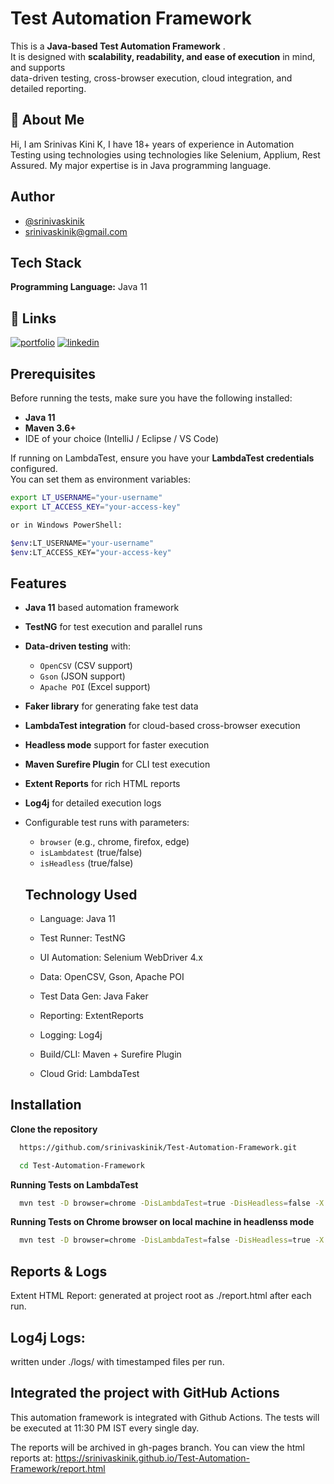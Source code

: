 # Test Automation Framework

This is a **Java-based Test Automation Framework** .  
It is designed with **scalability, readability, and ease of execution** in mind, and supports  
data-driven testing, cross-browser execution, cloud integration, and detailed reporting.


## 🚀 About Me
Hi, I am Srinivas Kini K, I have 18+ years of experience in Automation Testing using technologies using technologies like Selenium, Applium, Rest Assured. 
My major expertise is in Java programming language. 


## Author
- [@srinivaskinik](https://github.com/srinivaskinik)
- srinivaskinik@gmail.com





## Tech Stack

**Programming Language:** Java 11



## 🔗 Links
[![portfolio](https://img.shields.io/badge/my_portfolio-000?style=for-the-badge&logo=ko-fi&logoColor=white)](https://github.com/srinivaskinik)
[![linkedin](https://img.shields.io/badge/linkedin-0A66C2?style=for-the-badge&logo=linkedin&logoColor=white)](https://www.linkedin.com/in/srinivaskinik/)



## Prerequisites
Before running the tests, make sure you have the following installed:

- **Java 11**  
- **Maven 3.6+**  
- IDE of your choice (IntelliJ / Eclipse / VS Code)

If running on LambdaTest, ensure you have your **LambdaTest credentials** configured.  
You can set them as environment variables:

```bash
export LT_USERNAME="your-username"
export LT_ACCESS_KEY="your-access-key"

or in Windows PowerShell:

$env:LT_USERNAME="your-username"
$env:LT_ACCESS_KEY="your-access-key"
```

## Features

- **Java 11** based automation framework
- **TestNG** for test execution and parallel runs
- **Data-driven testing** with:
  - `OpenCSV` (CSV support)
  - `Gson` (JSON support)
  - `Apache POI` (Excel support)
- **Faker library** for generating fake test data
- **LambdaTest integration** for cloud-based cross-browser execution
- **Headless mode** support for faster execution
- **Maven Surefire Plugin** for CLI test execution
- **Extent Reports** for rich HTML reports
- **Log4j** for detailed execution logs
- Configurable test runs with parameters:
  - `browser` (e.g., chrome, firefox, edge)
  - `isLambdatest` (true/false)
  - `isHeadless` (true/false)


  ## Technology Used
  - Language: Java 11

  - Test Runner: TestNG

  - UI Automation: Selenium WebDriver 4.x

  - Data: OpenCSV, Gson, Apache POI

  - Test Data Gen: Java Faker

  - Reporting: ExtentReports

  - Logging: Log4j

  - Build/CLI: Maven + Surefire Plugin

  - Cloud Grid: LambdaTest





## Installation

**Clone the repository**

```bash
  https://github.com/srinivaskinik/Test-Automation-Framework.git

  cd Test-Automation-Framework
```
**Running Tests on LambdaTest**    

```bash
  mvn test -D browser=chrome -DisLambdaTest=true -DisHeadless=false -X
```

**Running Tests on Chrome browser on local machine in headlenss mode**    

```bash
  mvn test -D browser=chrome -DisLambdaTest=false -DisHeadless=true -X
```

## Reports & Logs

Extent HTML Report: generated at project root as ./report.html after each run.

## Log4j Logs: 
written under ./logs/ with timestamped files per run.

## Integrated the project with GitHub Actions
This automation framework is integrated with Github Actions.
The tests will be executed  at 11:30 PM IST every single day.

The reports will be archived in gh-pages branch. 
You can view the html reports at:
 https://srinivaskinik.github.io/Test-Automation-Framework/report.html
